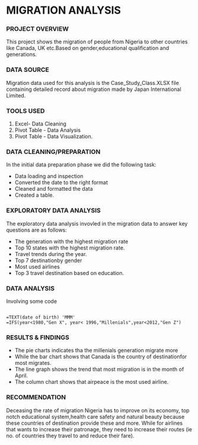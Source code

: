 # MIGRATION ANALYSIS


### PROJECT OVERVIEW

This project shows the migration of people from Nigeria to other countries like Canada, UK etc.Based on gender,educational qualification and generations.


### DATA SOURCE


Migration data used for this analysis is the Case_Study_Class.XLSX file containing detailed record about migration made by Japan International Limited.

### TOOLS USED

1. Excel- Data Cleaning
2. Pivot Table - Data Analysis
3. Pivot Table - Data Visualization.

### DATA CLEANING/PREPARATION

In the initial data preparation phase we did the following task:
- Data loading and inspection
- Converted the date to the right format
- Cleaned and formatted the data
- Created a table.

### EXPLORATORY DATA ANALYSIS

The exploratory data analysis invovled in the migration data to answer key questions are as follows:
- The generation with the highest migration rate
- Top 10 states with the highest migration rate.
- Travel trends during the year.
- Top 7 destinationby gender
- Most used airlines
- Top 3 travel destination based on education.

### DATA ANALYSIS

Involving some code
``` Excel

=TEXT(date of birth) 'MMM'
=IFS(year<1980,"Gen X", year< 1996,"Millenials",year<2012,"Gen Z")

```

### RESULTS & FINDINGS

- The pie charts indicates tha the millenials generation migrate more
- While the bar chart shows that Canada is the country of destinationfor most migrates.
- The line graph shows the trend that most migration is in the month of April.
- The column chart shows that airpeace is the most used airline.

### RECOMMENDATION
Deceasing the rate of migration Nigeria has to improve on its economy, top notch educational system,health care safety and natural beauty because these countries of destination provide these and more.
While for airlines that wants to increase their patronage, they need to increase their routes (ie no. of countries they travel to and reduce their fare). 



